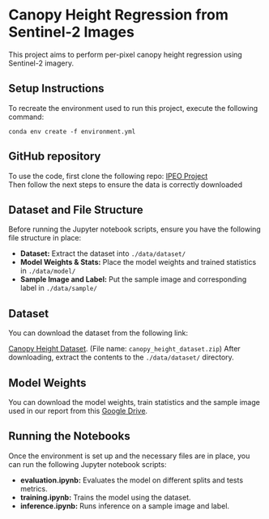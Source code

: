 
# Canopy Height Regression from Sentinel-2 Images
This project aims to perform per-pixel canopy height regression using Sentinel-2 imagery.

## Setup Instructions
To recreate the environment used to run this project, execute the following command:
```
conda env create -f environment.yml
```

## GitHub repository

To use the code, first clone the following repo: [IPEO Project](https://github.com/felix-schmeding/IPEO-Project) \
Then follow the next steps to ensure the data is correctly downloaded

## Dataset and File Structure
Before running the Jupyter notebook scripts, ensure you have the following file structure in place:

* **Dataset:** Extract the dataset into `./data/dataset/`
* **Model Weights & Stats:** Place the model weights and trained statistics in `./data/model/`
* **Sample Image and Label:** Put the sample image and corresponding label in `./data/sample/`

## Dataset
You can download the dataset from the following link:

[Canopy Height Dataset](https://enacshare.epfl.ch/bY2wS5TcA4CefGks7NtXg). (File name: `canopy_height_dataset.zip`)
After downloading, extract the contents to the `./data/dataset/` directory.

## Model Weights
You can download the model weights, train statistics and the sample image used in our report from this [Google Drive](https://drive.google.com/drive/folders/1RMOEC3amS9FXChPwZZRPjc5IenxynuYH?usp=sharing).

## Running the Notebooks
Once the environment is set up and the necessary files are in place, you can run the following Jupyter notebook scripts:

* **evaluation.ipynb:** Evaluates the model on different splits and tests metrics.
* **training.ipynb:** Trains the model using the dataset.
* **inference.ipynb:** Runs inference on a sample image and label.
